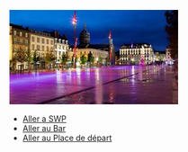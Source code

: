 

![](jaude.jpg)


- [Aller a SWP](ishak_sadallah_SWP.md)
- [Aller au Bar](failler_owen_bar.md)
- [Aller au Place de départ](index.md)

